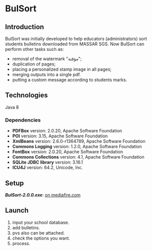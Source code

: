 # BulSort
## Introduction
BulSort was initially developed to help educators (administrators) sort students bulletins downloaded from MASSAR SGS.
Now BulSort can perform other tasks such as:
- removal of the watermark "مؤقتة";
- duplication of pages;
- placing a personalized stamp image in all pages;
- merging outputs into a single pdf.
- putting a custom message according to students marks.
## Technologies
Java 8
### Dependencies
+ **PDFBox** version: 2.0.20, Apache Software Foundation
+ **POI** version: 3.15, Apache Software Foundation
+ **XmlBeans** version: 2.6.0-r1364789, Apache Software Foundation
+ **Commons Logging** version: 1.2.0, Apache Software Foundation
+ **FontBox** version: 2.0.20, Apache Software Foundation
+ **Commons Collections** version: 4.1, Apache Software Foundation
+ **SQLite JDBC library** version: 3.16.1
+ **ICU4J** version: 64.2, Unicode, Inc.
## Setup
_**BulSort-2.0.0.exe**_: [on mediafire.com](https://www.mediafire.com/file/98k4ifcukjuayhj/BulSort-2.0.0_Setup.exe/file)

## Launch
1. input your school database.
2. add bulletins.
3. pvs also can be attached.
4. check the options you want.
5. process.
